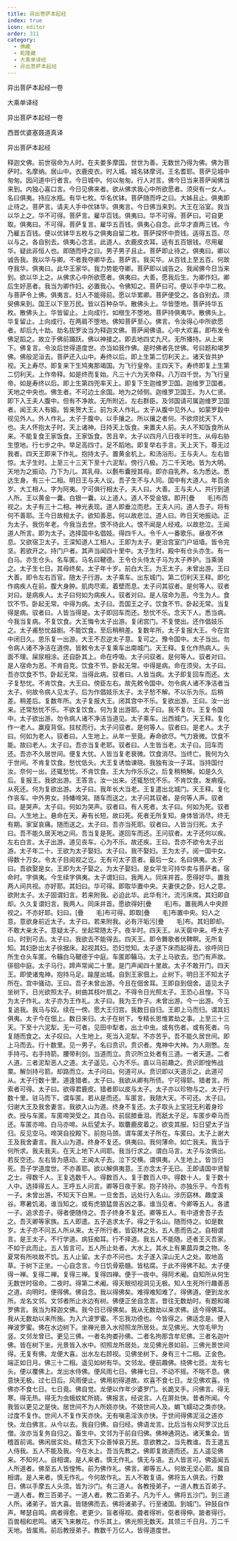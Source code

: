 ```yaml
---
title: 异出菩萨本起经
index: true
icon: editor
order: 311
category:
  - 佛藏
  - 乾隆藏
  - 大乘单译经
  - 异出菩萨本起经
---
```


异出菩萨本起经一卷  

大乘单译经  

异出菩萨本起经一卷  

西晋优婆塞聂道真译  

异出菩萨本起经  

释迦文佛。前世宿命为人时。在夫娄多摩国。世世为善。无数世乃得为佛。佛为菩萨时。名摩纳。居山中。衣鹿皮衣。时入城。城名钵摩诃。王名耆耶。菩萨见城中匆匆。因问道中行者言。今日城中。何以匆匆。行人对言。佛今日当来菩萨闻佛当来到。内独心喜口言。今日见佛来者。欲从佛求我心中所欲愿者。须臾有一女人。名曰俱夷。持应水瓶。有华七枚。华名优钵。菩萨随而呼之曰。大姊且止。俱夷即止待之。菩萨言。请夫人手中优钵华。俱夷言。今日佛当来到。大王在浴室。我当以华上之。华不可得。菩萨言。雇华百钱。俱夷曰。华不可得。菩萨曰。可自更取。俱夷曰。不可得。菩萨复言。雇华五百钱。俱夷心自念。此华才直两三钱。今乃雇五百钱。便以优钵华五枚与之俱夷自留二枚。菩萨探怀中赍钱。适得五百。尽以与之。各自别去。俱夷心念言。此道人。衣鹿皮衣耳。适有五百银钱。尽用雇华。疑此非恒人也。即随而呼之曰。男子男子且止。菩萨即止待之。俱夷曰。卿以诚告我。我以华与卿。不者我夺卿华去。菩萨言。我买华。从百钱上至五百。何故夺我华。俱夷曰。此华王家华。我力势能夺卿。菩萨即以诚告之。我闻佛今日当来到。欲以华上之。从佛求心中所欲愿者。俱夷曰。大善。愿我后生。为卿作妇。卿后生好恶者。我当为卿作妇。必置我心。令佛知之。菩萨曰可。便以手中华二枚。与菩萨令上佛。俱夷言。妇人不能得前。愿以华累卿。菩萨便受之。各自别去。须臾佛来到。国王以下至万民。皆以百种杂华。散佛头上。华皆堕地。菩萨持华五枚。散佛头上。华皆留止。上向成行。如根生不堕地。菩萨持俱夷华。散佛头上。华复留止。上向成行。在两肩不堕地。佛知菩萨至心。佛言。令汝得心中所欲愿者。却后九十劫。劫名拔罗汝当为释迦文佛。菩萨闻佛语。心中大欢喜。即布发令佛足蹈之。故立于佛前踊跃。佛以神接之。即去地四丈九尺。无所播持。从上来下。佛复言。令汝后世得道度世。亦当如我作佛。是时佛者先世佛。号曰题和竭罗佛。佛般泥洹去。菩萨还入山中。寿终以后。即上生第二忉利天上。诸天皆共护视。天上寿尽。即复来下生鸠夷那竭国。为飞行皇帝。主四天下。寿终即复上生第二忉利天。上作帝释。如是终而复始。凡三十六为天帝释。八万四千世。为飞行皇帝。如是寿终以后。即上生第四兜率天上。即复下生迦维罗卫国。迦维罗卫国者。天地之中央也。佛生者。不可边土余国。地为之倾侧。迦维罗卫国王。为人仁贤。即下入王夫人腹中。但有不净故。无所附近。左右群臣。及邻国请可属迦维罗卫国者。闻王夫人有娠。皆来贺大王。前为夫人作礼。太子从腹中见外人。如蒙罗縠中视见外人。外人作礼。太子于腹中。以手攘之。所以攘之者何。不欲烦扰天下人也。夫人怀抱太子时。天上诸神。日持天上饭食。来置夫人前。夫人不知饭食所从来。不能复食王家饭食。王家饭食。苦且辛。太子以四月八日夜半时生。从母右胁生堕地。行七步之中。举足高四寸。足不蹈地。即复举右手言。天上天下。尊无过我者。四天王即来下作礼。抱持太子。置黄金机上。和汤浴形。王与夫人。左右皆惊。太子生时。上至三十三天下至十六泥犁。傍行八极。万二千天地。皆为大明。天地为之振动。乃下为儿。其乳母。以氎布囊授其母。即亦自乳养。名为悉达。悉达生身。有三十二相。明日王与夫人议。吾子生不与人同。国中有大道人。年百余岁。大工相人。字为阿夷。宁可俱行相太子。夫人曰。大善。王与夫人。共行到道人所。王以黄金一囊。白银一囊。以上道人。道人不受金银。即开[疊　　毛]布而视之。太子有三十二相。神光表现。道人即垂泣而悲。王夫人问。道人吾子。将有何不善耶。王今日故相太子。欲知善恶。何以故悲泣。道人曰。昨日天地振动。正为太子。我伤年老。今我当去世。恨不待此人。恨不闻是人经戒。以故悲泣。王闻道人所言。即为太子。选择国中名倡妓。得四千人。令千人一番歌乐。昼夜不休息。又欲宿卫太子。王深知道人工相人。王即为太子。更治宫室门户垣墙。皆令完坚。若欲开之。持门户者。其声当闻四十里中。太子生时。殿中有仓头亦生。有一白马。亦生仓头。名车匿。马名曰鞬德。王令仓头侍太子马为太子养护。当乘骑之。太子生七日。其母终矣。太子年十岁。前白大王。为王太子。未曾出游。王曰大善。即令左右百官。随太子行游。太子乘车。出东城门。第二忉利天王释。即化作病疾人在前。腹大身肿。肌肉尽索。着壁而息。太子问其驭者。是何等人。驭者对曰。是病疾人。太子曰何如为病疾人。驭者对曰。是人宿命为恶。今生为人。食饮不节。卧起无常。中得为病。太子曰。吾国王之子。饮食不节。卧起无常。当复得是病。驭者曰。人皆当得是。太子即回车而还。愁忧不乐。念天下人。悉当病。今我当复病。不复饮食。大王悔令太子出游。复闭宫门。不复使出。还作倡妓乐之。太子甫愁忧益剧。不能饮食。至后稍稍差。复数年所。太子复报大王。今在宫中闭日久。思乐复一出游。大王不忍逆太子意。复可之。豫令国中。太子当出。勿令病人诸不净洁在道傍。皆敕令太子复乘车出南城门。天王释。复化作热病人。头面不理。屎尿相涂。还自卧其上。命在呼吸。太子问驭者。是何等人。驭者对曰。是人宿命为恶。不肯自克。饮食不节。卧起无常。中得是病。命在须臾。太子曰。吾亦饮食不节。卧起无常。当得此病。驭者曰。人皆当病。太子即复回车而还。太子复愁忧。不肯饮食。大王曰。傍臣左右。故先敕令国中。勿令病人诸不净洁者当太子。何故令病人见太子。后为作倡妓乐太子。太子愁不解。不以乐为乐。后稍差。稍差后。复数年所。太子复报大王。闭其宫中不乐。复欲出游。王曰。汝一出来。还常愁忧不乐。不欲复饮食。何为复出游耶。太子曰。我不复尔。王复令国中。太子欲出游。勿令病人诸不净洁当道见。太子乘车。出西城门。天王释。复化作一老人。羸瘦背伛。拄杖而行。太子问驭者。是何等人。驭者曰。是老人。太子曰。何如为老人。驭者曰。人生地上。从年一至竟。寿命欲尽。气力衰微。饮食不能。故曰老人。太子曰。吾亦当复老耶。驭者曰。人生皆当老。太子曰。回车而还。吾亦不久居世间。便复大忧。人皆当复老衰微。饮食消尽。当终亡。我何为久于世间。不肯复饮食。愁忧低头。大王复诱恤谏晓。我独有汝一子耳。当持国付汝。奈何一出。还辄愁忧。不肯饮食。王大为作乐乐之。后复稍稍解。如是久久后。复报王。我欲出游。王答言。汝一出来。还辄愁忧不乐。不肯饮食。发痟瘦。从死还。何为复欲出游。太子曰。我年长大当老。王复遣出北城门。天王释。复化作丧车。中外男女。持幡啼哭。随车而送之。太子问其驭者。是何等人声。驭者曰。是哭声。太子曰。何如为哭声。驭者曰。有人死者。太子曰。何如为死。驭者曰。人生地上。悬命在天。寿有长短。故曰死。死者无所复知。身体皆消尽。终无有期。家室哀痛。随而送之。太子曰。吾亦当死耶。驭者曰。人皆当归死。太子曰。吾不能久居天地之间。吾当复是死。遂回车而还。王问驭者。太子还何以疾。左右白言。太子出游。道见丧车。心为不乐。故还疾。王曰。吾亦不欲令太子出游。太子年二十。王欲为太子娶妇。太子曰。我不娶妇。王为太子。阅一国中女。得数十万女。令太子目阅视之讫。无有可太子意者。最后一女。名曰俱夷。太子曰。吾欲娶是女。王即为太子娶之。为太子娶妇。是女平生可持华卖与菩萨者。宿命时。字俱夷。今生续字俱夷。太子谓妇曰。我两人。同床并首。愿得好华。置我两人间共视。亦好耶。其妇曰。华可得。即取华置中央。夫妻侠之卧。妇人之意。欲附太子。太子固谓妇言。若来附我。必迫此华。此华有汁。流污床席。其妇即自却。久久复谓妇言。我两人。同床并首。愿欲得好[疊　　毛]布。置我两人中央顾视之。不亦好耶。妇曰。[疊　　毛]布可得。即取[疊　　毛]布置中央。妇人之意。意欲身前近太子。太子曰。若来附我。必有汗垢污[疊　　毛]布。其妇即却。不敢大亲太子。意疑太子。坐起常随太子。夜半时。四天王。从天窗中来。呼太子曰。时到可去。太子曰。我欲去不能得去。四天王。即令舞歌者伏鞞瞑。无所复知。其妇卧出太子徐据床。起视其妇。恐妇觉知。太子遂下床而起得去。徐呼同日所生仓头车匿。令鞴白马鞬德于中庭。车匿即鞴马。太子上马欲去。恐门有声故。徘徊中庭。太子马行。蹄声常闻二十里。是门声闻四十里故。太子不敢开门。四天王。即使诸鬼神。抱持马足。踰屋出城。自到王家佃上。止树下。明日王不知太子所在。宫中骚动。王曰。吾子未曾出游。今且在佃舍耳。王即自到佃舍。遥见太子坐树下。日光欲照太子。树曲其枝叶扇之。不得令日光照太子。王恐心且惶。下马为太子作礼。太子亦为王作礼。太子曰。我为王作子。未曾出游。今一出游。今王复追我。我马与奴。续在一傍。愿大王归宫。我数日自归。王即上马而归。谓其妇俱夷。太子今在佃上。数日来归。太子在树下。专精长思惟累劫之事。上至三十三天。下至十六泥犁。无一可者。见田中犁者。出土中虫。或有伤者。或有死者。乌复随而食之。太子叹曰。人生地上。死当入泥犁。不亦苦乎。吾不能久居世间。即上马而去。行十数里。见一男子。名曰贲识。贲识者。鬼神中大神。为人刚憋。左手持弓。右手持箭。腰带利剑。当道而立。贲识所立处者有三道。一者天道。二者人道。三者泥犁恶人之道。太子遥见。心为不乐。直以马前趣之。贲识即惶怖战栗。解剑持弓箭。却路而立。太子问曰。何道可从。贲识即以天道示之。此道可从。太子行数十里。道逢猎者。太子曰。我欲从卿有所债。宁可得耶。猎者言。所索者可得。太子曰。欲得君鹿皮。猎者即以皮与太子。太子亦以珍物与之。太子行数十里。驻马而下。谓车匿。若从是而还。车匿言。我随大天。不可还。太子曰。归谢大王及我舍妻言。我欲入山为道。终身不复还。太子取头上宝冠无利着身珍衣。授与车匿。车匿啼哭受之。其白马。前屈膝垂泪。而舐太子足。车匿步牵马而还。车匿亦啼。白马亦啼。从后望太子。取麏鹿皮着之。欲变其服。妇日望太子当归。反见空马。啼哭自投殿下。前抱马颈。谓车匿太子所在。车匿曰。太子上谢大王及我舍妻言。我入山为道。终身不复还。俱夷曰。我何薄命。如亡我夫。我当于何所求。我夫我夫。在天上地下人间耶。我当行求之。谓白马言。太子与汝俱出。若反空还。左右皆为感动。王闻太子去。泣下交横。谓俱夷。人生地上。皆当归死。吾子学道度世。不亦善耶。欲以解俱夷意。王亦念太子无已。王即请国中贤智之士。得数千人。王复选数千人。得数百人。复于数百人中。得数十人。复于数十人中。选择得五人。王呼五人问言。卿等日夜于家。抱子持孙。亦独乐乎。今吾有一子。未曾出游。不知天下白黑。一旦舍吾。远处行入名山。涉历窈林。趣度溪谷。寒暑饥渴。谁当知之。或有虎狼猛兽吉凶之事。谁当见者。今卿等五人。各遣一子。追求吾子。得者便随侍之。吾子终身不复还。卿等五人。有中道舍吾子去之。吾灭卿等家族。五人即遣。五子追求太子。得之于名山。随而侍之。如是数岁。太子亦不问五人所从来。太子所行者。皆窈林之处。五人患而告之。自相谓言。是王太子。不行学道。病狂痴耳。行不择道。我五人不能随。还者王灭吾家。不如于此而止。五人皆言可。五人所止处者。大水上。其水上有果蓏异类之物。冬夏常有所啖故不饥。五人止留。太子亦不问也。太子遂入深山无人之处。取地高草。于树下正坐。一心自念言。今日饥骨筋髓。皆枯腐。于此不得佛不起。太子便得一禅。复得二禅。复得三禅。复得四禅。便于一夜中。得阿术阇。自知所从何生无数世时宿命。二夜时。得第二术阇。得天眼彻视洞见无极。知人生死所行趣善恶之道。向明时。便得佛。佛自念。我以得佛矣。难得难知难了。得佛道。便到龙水所。龙名文邻。文邻者所止水边有树。佛便正坐自念言。昔往无数劫时。有题和竭罗佛言。我当为释迦文佛。我今日已得佛矣。我从无数劫以来求佛。适今得佛耳。我从无数劫以来所施。为入六波罗蜜。不忘我功德也。今皆得之。佛适念是。便入禅波罗蜜。佛在水边树下。坐禅光景入水彻照龙所居处。龙见佛光。大惊毛甲为竖。文邻龙曾已。更见三佛。一者名拘娄孙佛。二者名拘那含牟尼佛。三者名迦叶佛。皆在树下坐。光景皆入水中。彻照龙所居处。龙见佛光景如前。三佛光景世间得。无复有佛。龙便大喜。出水左右顾视。见佛坐树下。身有三十二相。正金色。端正如日月。佛三十二相。遥见如树有华。文邻龙。便前趣佛。绕佛七匝。龙有七头。便以覆佛上。龙出水侍佛。便风雨七日。佛禅七日。不动不摇。不喘不息。佛意快无极。过七日后。风雨便止。佛用初得道故。欢喜不食七日。龙见佛欢喜。侍佛亦不食七日。七日竟。佛自觉。龙便以作年少婆罗门。长跪叉手。问佛言。得无寒。得无热。得无为虫蛾蚊虻所娆。佛报言。经说言。人在屏处快。昔者所闻。今我皆以更见之是快。居世间不为人所娆亦快。不娆世间人及。蜎飞蠕动之类亦快。过度不复作。世间人不复作天亦快。无有嗔恚淫泆亦快。于世间得佛泥洹之道亦快。龙白佛言。从今以去。我自归佛。自归经。佛语龙言。比后当有众阿罗汉比丘僧。汝亦当复务自归之。畜生中。文邻为于前自归佛。佛神通洞达。诸天集会。皆稽首前谒。佛闲居实处。精念天下众善悼哀万民。意欲教之。当先教谁。吾王遣五人侍我。五人不能及我。今在水上。吾当先教之。佛即复故道而还。五人遥见佛来。不知何人。自相谓。是人来者。慎无作礼。慎无与语。五人皆言可。佛遥闻五人所道者。佛至五人皆惶怖。前为佛作礼。佛言。卿等五人。何故无坚心耶。属自相谓。是人来者。慎无作礼。今何故作礼。五人不敢复语。佛将五人俱去。行数日。佛以手摩五人头须。皆为沙门。有三道人。各教授弟子。一道人教五百弟子。一道人者。教三百弟子。一道人者。教二百弟子。凡为千人。佛将五沙门。到三道人所。诸弟子。皆大喜。皆随佛而去。佛将诸弟子。行至诸国。到城门。钟鼓自作声。琴瑟自鸣。病者得愈。老更少。盲者得视。聋者得听。伛者得伸。跛者得行。百兽相和悲鸣。诸天飞来散花。作乐其上。佛光照无数天。其领三千日月。万二千天地。皆属焉。前后教授弟子。教数千万亿人。皆得道度世。  
